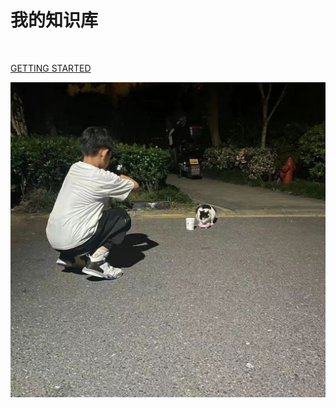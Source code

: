 # 我的知识库

<span id="sitetime"><br/>


[GETTING STARTED](./index.md)

![](./resources/pic/logo/jasonzhang2.jpg)